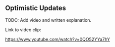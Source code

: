 ## Optimistic Updates

TODO: Add video and written explanation.

Link to video clip:

https://www.youtube.com/watch?v=0QO52YYa7hY
